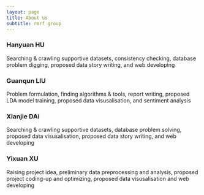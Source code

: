 ```yaml
---
layout: page
title: About us
subtitle: rmrf group
---
```



### Hanyuan HU
Searching & crawling supportive datasets, consistency checking, database problem digging, proposed data story writing, and web developing

### Guanqun LIU

Problem formulation, finding algorithms & tools, report writing, proposed LDA model training, proposed data visusalisation, and sentiment analysis

### Xianjie DAi

Searching & crawling supportive datasets, database problem solving, proposed data visusalisation, proposed data story writing, and web developing

### Yixuan XU

Raising project idea, preliminary data preprocessing and analysis, proposed project coding-up and optimizing, proposed data visusalisation and web developing
